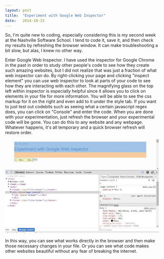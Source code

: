 ```yaml
---
layout: post
title:  "Experiment with Google Web Inspector"
date:   2014-10-15
---
```

So, I'm quite new to coding, especially considering this is my second week at the Nashville Software School. I tend to code it, save it, and then check my results by refreshing the browser window. It can make troubleshooting a bit slow, but alas, I knew no other way. 

Enter Google Web Inspector. I have used the inspector for Google Chrome in the past in order to study other people's code to see how they create such amazing websites, but I did not realize that was just a fraction of what web inspector can do. By right-clicking your page and clicking "inspect element" you can use web inspector to look at parts of your code to see how they are interacting with each other. The magnifying glass on the top left within inspector is especially helpful since it allows you to click on elements in your file for more information. You will be able to see the css markup for it on the right and even add to it under the style tab. If you want to just test out codebits such as seeing what a certain javascript regex does, you can click on "Console" and enter the code. When you are done with your experimentation, just refresh the browser and your experimental code will be gone. You can do this to any website and any webpage. Whatever happens, it's all temporary and a quick browser refresh will restore order.

![Web Inspector in Action](/images/google-inspector.jpg "Here is what inspector looks like when I use the the magnifying glass to inspect the title of this post.")

In this way, you can see what works directly in the browser and then make those necessary changes in your file. Or you can see what code makes other websites beautiful without any fear of breaking the internet. 
